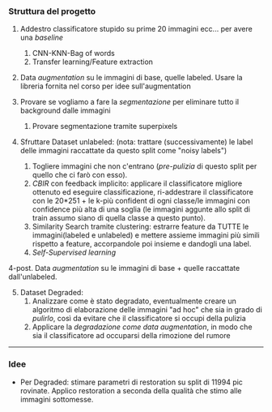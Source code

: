 ### Struttura del progetto

1. Addestro classificatore stupido su prime 20 immagini ecc... per avere una *baseline*
	1. CNN-KNN-Bag of words
	2. Transfer learning/Feature extraction

2. Data *augmentation* su le immagini di base, quelle labeled. Usare la libreria fornita nel corso per idee sull'augmentation
 
3. Provare se vogliamo a fare la *segmentazione* per eliminare tutto il background dalle immagini
	1. Provare segmentazione tramite superpixels

4. Sfruttare Dataset unlabeled: (nota: trattare (successivamente) le label delle immagini raccattate da questo split come "noisy labels")
	1. Togliere immagini che non c'entrano (*pre-pulizia* di questo split per quello che ci farò con esso).
	2. *CBIR* con feedback implicito: applicare il classificatore migliore ottenuto ed eseguire classificazione, ri-addestrare il classificatore con le 20*251 + le k-più confident di ogni classe/le immagini con confidence più alta di una soglia (le immagini aggunte allo split di train assumo siano di quella classe a questo punto).
	3. Similarity Search tramite clustering: estrarre feature da TUTTE le immagini(labeled e unlabeled) e mettere assieme immagini più simili rispetto a feature, accorpandole poi insieme e dandogli una label.
 	4. *Self-Supervised learning*

4-post. Data *augmentation* su le immagini di base + quelle raccattate dall'unlabeled. 

5. Dataset Degraded:
	1. Analizzare come è stato degradato, eventualmente creare un algoritmo di elaborazione delle immagini "ad hoc" che sia in grado di *pulirlo*, così da evitare che il classificatore si occupi della pulizia
	2. Applicare la *degradazione come data augmentation*, in modo che sia il classificatore ad occuparsi della rimozione del rumore

---

### Idee
- Per Degraded: stimare parametri di restoration su split di 11994 pic rovinate. Applico restoration a seconda della qualità che stimo alle immagini sottomesse.

